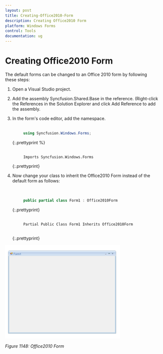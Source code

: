 ```yaml
---
layout: post
title: Creating-Office2010-Form
description: Creating Office2010 Form
platform: Windows Forms
control: Tools 
documentation: ug
---
```


# Creating Office2010 Form

The default forms can be changed to an Office 2010 form by following these steps:

1. Open a Visual Studio project.
2. Add the assembly Syncfusion.Shared.Base in the reference. (Right-click the References in the Solution Explorer and click Add Reference to add the assembly.
3. In the form's code editor, add the namespace.
  
   ~~~ C#

		using Syncfusion.Windows.Forms;

   ~~~
   {:.prettyprint %}

   ~~~ vbnet

		Imports Syncfusion.Windows.Forms

   ~~~
   {:.prettyprint}

4. Now change your class to inherit the Office2010 Form instead of the default form as follows:
 
   ~~~ C#
 

		public partial class Form1 : Office2010Form

   ~~~ 
   {:.prettyprint}

   ~~~ vbnet

		Partial Public Class Form1 Inherits Office2010Form
		
   ~~~
   {:.prettyprint}
   
![](Office_images/office_img8.png)
   
_Figure 1148: Office2010 Form_